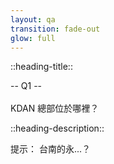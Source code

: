 ```yaml
---
layout: qa
transition: fade-out
glow: full
---
```


::heading-title::

-- Q1 --<br/>
<br/>
KDAN 總部位於哪裡？

::heading-description::

提示： 台南的永...？
